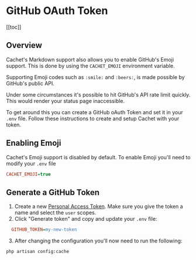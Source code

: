 # GitHub OAuth Token

[[toc]]

## Overview

Cachet's Markdown support also allows you to enable GitHub's Emoji support. This is done by using the `CACHET_EMOJI` environment variable.

Supporting Emoji codes such as `:smile:` and `:beers:`, is made possible by GitHub's public API.

Under some circumstances it's possible to hit GitHub's API rate limit quickly. This would render your status page inaccessible.

To get around this you can create a GitHub oAuth Token and set it in your `.env` file. Follow these instructions to create and setup Cachet with your token.

## Enabling Emoji

Cachet's Emoji support is disabled by default. To enable Emoji you'll need to modify your `.env` file

```ini
CACHET_EMOJI=true
```

## Generate a GitHub Token

1. Create a new [Personal Access Token](https://github.com/settings/tokens/new?description=Cachet&scopes=user). Make sure you give the token a name and select the `user` scopes.
2. Click "Generate token" and copy and update your `.env` file:
  ```ini
    GITHUB_TOKEN=my-new-token
  ```
3. After changing the configuration you'll now need to run the following:
  ```shell
  php artisan config:cache
  ```